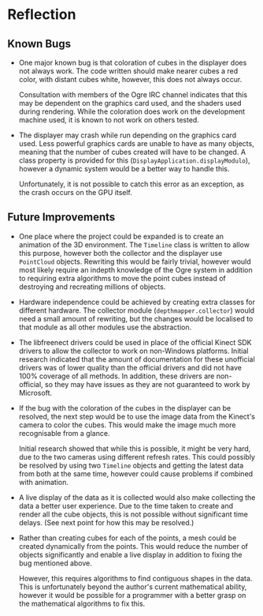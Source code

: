 # Reflection

## Known Bugs
* One major known bug is that coloration of cubes in the displayer does not
  always work. The code written should make nearer cubes a red color, with
  distant cubes white, however, this does not always occur.

  Consultation with members of the Ogre IRC channel indicates that this may be
  dependent on the graphics card used, and the shaders used during rendering.
  While the coloration does work on the development machine used, it is known
  to not work on others tested.

* The displayer may crash while run depending on the graphics card used. Less
  powerful graphics cards are unable to have as many objects, meaning that the
  number of cubes created will have to be changed. A class property is provided
  for this (`DisplayApplication.displayModulo`), however a dynamic system would
  be a better way to handle this.

  Unfortunately, it is not possible to catch this error as an exception, as the
  crash occurs on the GPU itself.

## Future Improvements
* One place where the project could be expanded is to create an animation of the
  3D environment. The `Timeline` class is written to allow this purpose, however
  both the collector and the displayer use `PointCloud` objects. Rewriting this
  would be fairly trivial, however would most likely require an indepth
  knowledge of the Ogre system in addition to requiring extra algorithms to move
  the point cubes instead of destroying and recreating millions of objects.

* Hardware independence could be achieved by creating extra classes for
  different hardware. The collector module (`depthmapper.collector`) would need
  a small amount of rewriting, but the changes would be localised to that module
  as all other modules use the abstraction.

* The libfreenect drivers could be used in place of the official Kinect SDK
  drivers to allow the collector to work on non-Windows platforms. Initial
  research indicated that the amount of documentation for these unofficial
  drivers was of lower quality than the official drivers and did not have 100%
  coverage of all methods. In addition, these drivers are non-official, so they
  may have issues as they are not guaranteed to work by Microsoft.

* If the bug with the coloration of the cubes in the displayer can be resolved,
  the next step would be to use the image data from the Kinect's camera to color
  the cubes. This would make the image much more recognisable from a glance.

  Initial research showed that while this is possible, it might be very hard,
  due to the two cameras using different refresh rates. This could possibly be
  resolved by using two `Timeline` objects and getting the latest data from
  both at the same time, however could cause problems if combined with
  animation.

* A live display of the data as it is collected would also make collecting the
  data a better user experience. Due to the time taken to create and render all
  the cube objects, this is not possible without significant time delays. (See
  next point for how this may be resolved.)

* Rather than creating cubes for each of the points, a mesh could be created
  dynamically from the points. This would reduce the number of objects
  significantly and enable a live display in addition to fixing the bug
  mentioned above.

  However, this requires algorithms to find contiguous shapes in the data. This
  is unfortunately beyond the author's current mathematical ability, however it
  would be possible for a programmer with a better grasp on the mathematical
  algorithms to fix this.
